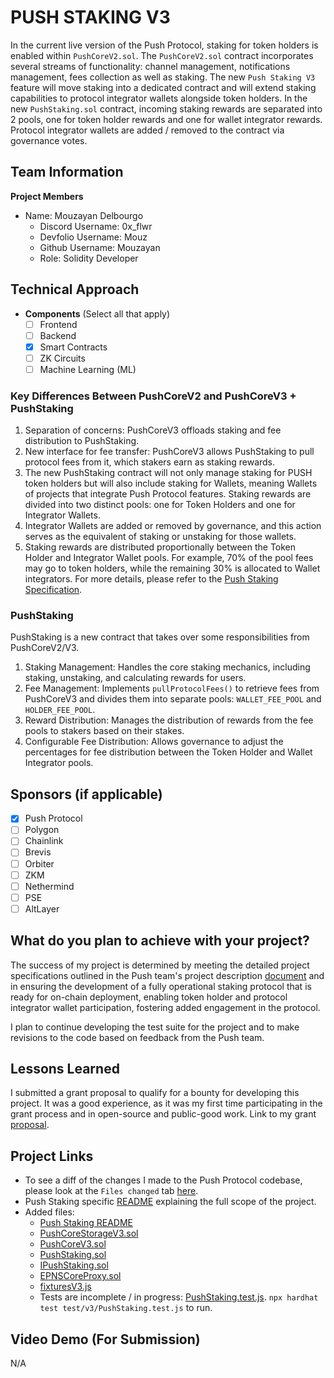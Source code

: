 # PUSH STAKING V3

In the current live version of the Push Protocol, staking for token holders is enabled within `PushCoreV2.sol`. The `PushCoreV2.sol` contract incorporates several streams of functionality: channel management, notifications management, fees collection as well as staking.
The new `Push Staking V3` feature will move staking into a dedicated contract and will extend staking capabilities to protocol integrator wallets alongside token holders. In the new `PushStaking.sol` contract, incoming staking rewards are separated into 2 pools, one for token holder rewards and one for wallet integrator rewards. Protocol integrator wallets are added / removed to the contract via governance votes.

## Team Information

**Project Members**

- Name: Mouzayan Delbourgo
  - Discord Username: 0x_flwr
  - Devfolio Username: Mouz
  - Github Username: Mouzayan
  - Role: Solidity Developer

## Technical Approach

- **Components** (Select all that apply)
  - [ ] Frontend
  - [ ] Backend
  - [X] Smart Contracts
  - [ ] ZK Circuits
  - [ ] Machine Learning (ML)

### Key Differences Between PushCoreV2 and PushCoreV3 + PushStaking
1. Separation of concerns: PushCoreV3 offloads staking and fee distribution to PushStaking.
2. New interface for fee transfer: PushCoreV3 allows PushStaking to pull protocol fees from it, which stakers earn as staking rewards.
3. The new PushStaking contract will not only manage staking for PUSH token holders but will also include staking for Wallets, meaning Wallets of projects that integrate Push Protocol features. Staking rewards are divided into two distinct pools: one for Token Holders and one for Integrator Wallets.
4. Integrator Wallets are added or removed by governance, and this action serves as the equivalent of staking or unstaking for those wallets.
5. Staking rewards are distributed proportionally between the Token Holder and Integrator Wallet pools. For example, 70% of the pool fees may go to token holders, while the remaining 30% is allocated to Wallet integrators.
For more details, please refer to the [Push Staking Specification](https://pushprotocol.notion.site/Push-Staking-v3-111188aea7f4806c94edd1d85d2eadbb#111188aea7f48024ba1fd6e26bbbaef5).

### PushStaking
PushStaking is a new contract that takes over some responsibilities from PushCoreV2/V3.
1.	Staking Management: Handles the core staking mechanics, including staking, unstaking, and calculating rewards for users.
2.	Fee Management: Implements `pullProtocolFees()` to retrieve fees from PushCoreV3 and divides them into separate pools: `WALLET_FEE_POOL` and `HOLDER_FEE_POOL`.
3.	Reward Distribution: Manages the distribution of rewards from the fee pools to stakers based on their stakes.
4.	Configurable Fee Distribution: Allows governance to adjust the percentages for fee distribution between the Token Holder and Wallet Integrator pools.

## Sponsors (if applicable)

- [X] Push Protocol
- [ ] Polygon
- [ ] Chainlink
- [ ] Brevis
- [ ] Orbiter
- [ ] ZKM
- [ ] Nethermind
- [ ] PSE
- [ ] AltLayer

## What do you plan to achieve with your project?

The success of my project is determined by meeting the detailed project specifications outlined in the Push team's project description [document](https://pushprotocol.notion.site/Push-Staking-v3-111188aea7f4806c94edd1d85d2eadbb#111188aea7f48024ba1fd6e26bbbaef5) and in ensuring the development of a fully operational staking protocol that is ready for on-chain deployment, enabling token holder and protocol integrator wallet participation, fostering added engagement in the protocol.

I plan to continue developing the test suite for the project and to make revisions to the code based on feedback from the Push team.

## Lessons Learned

I submitted a grant proposal to qualify for a bounty for developing this project. It was a good experience, as it was my first time participating in the grant process and in open-source and public-good work.
Link to my grant
[proposal](https://app.charmverse.io/push-dao/pushstakingv3-5437035867423043).

## Project Links

- To see a diff of the changes I made to the Push Protocol codebase, please look at the `Files changed` tab [here](https://github.com/Mouzayan/push-staking/compare/master...v3-staking).
- Push Staking specific [README](https://github.com/Mouzayan/push-staking/blob/v3-staking/README_V3STAKING.md) explaining the full scope of the project.
- Added files:
   -  [Push Staking README](https://github.com/Mouzayan/push-staking/blob/v3-staking/README_V3STAKING.md)
   -  [PushCoreStorageV3.sol](https://github.com/Mouzayan/push-staking/blob/v3-staking/contracts/PushCore/PushCoreStorageV3.sol)
   -  [PushCoreV3.sol](https://github.com/Mouzayan/push-staking/blob/v3-staking/contracts/PushCore/PushCoreV3.sol)
   -  [PushStaking.sol](https://github.com/Mouzayan/push-staking/blob/v3-staking/contracts/PushStaking/PushStaking.sol)
   -  [IPushStaking.sol](https://github.com/Mouzayan/push-staking/blob/v3-staking/contracts/interfaces/IPushStaking.sol)
    -  [EPNSCoreProxy.sol](https://github.com/Mouzayan/push-staking/blob/v3-staking/contracts/PushCore/EPNSCoreProxy.sol)
   -  [fixturesV3.js](https://github.com/Mouzayan/push-staking/blob/v3-staking/test/common/fixturesV3.js)
   - Tests are incomplete / in progress: [PushStaking.test.js](https://github.com/Mouzayan/push-staking/blob/v3-staking/test/v3/PushStaking.test.js). `npx hardhat test test/v3/PushStaking.test.js` to run.


## Video Demo (For Submission)

N/A